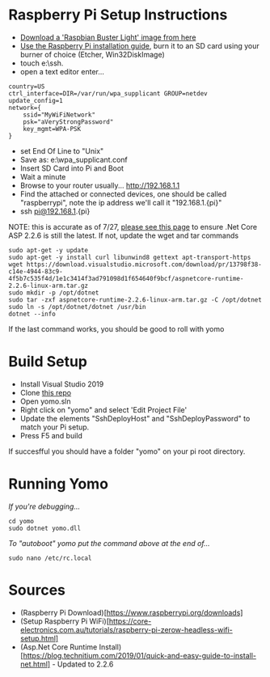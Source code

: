 # Raspberry Pi Setup Instructions

* [Download a 'Raspbian Buster Light' image from here](https://www.raspberrypi.org/downloads)
* [Use the Raspberry Pi installation guide](https://www.raspberrypi.org/documentation/installation/installing-images/README.md), burn it to an SD card using your burner of choice (Etcher, Win32DiskImage)
* touch e:\ssh.
* open a text editor enter...

```
country=US
ctrl_interface=DIR=/var/run/wpa_supplicant GROUP=netdev
update_config=1
network={
	ssid="MyWiFiNetwork"
	psk="aVeryStrongPassword"
	key_mgmt=WPA-PSK
}
```

* set End Of Line to "Unix"
* Save as: e:\wpa_supplicant.conf
* Insert SD Card into Pi and Boot
* Wait a minute
* Browse to your router usually... http://192.168.1.1
* Find the attached or connected devices, one should be called "raspberrypi", note the ip address we'll call it "192.168.1.{pi}"
* ssh pi@192.168.1.{pi}

NOTE:  this is accurate as of 7/27, [please see this page](https://dotnet.microsoft.com/download/dotnet-core) to ensure .Net Core ASP 2.2.6 is still the latest.  If not, update the wget and tar commands

```
sudo apt-get -y update
sudo apt-get -y install curl libunwind8 gettext apt-transport-https
wget https://download.visualstudio.microsoft.com/download/pr/13798f38-c14e-4944-83c9-4f5b7c535f4d/1e1c3414f3ad791098d1f654640f9bcf/aspnetcore-runtime-2.2.6-linux-arm.tar.gz
sudo mkdir -p /opt/dotnet
sudo tar -zxf aspnetcore-runtime-2.2.6-linux-arm.tar.gz -C /opt/dotnet
sudo ln -s /opt/dotnet/dotnet /usr/bin
dotnet --info
```

If the last command works, you should be good to roll with yomo

# Build Setup 

* Install Visual Studio 2019
* Clone [this repo](https://github.com/bruceme/yomo)
* Open yomo.sln
* Right click on "yomo" and select 'Edit Project File'
* Update the elements "SshDeployHost" and "SshDeployPassword" to match your Pi setup.
* Press F5 and build

If succesfful you should have a folder "yomo" on your pi root directory.

# Running Yomo

_If you're debugging..._
```
cd yomo
sudo dotnet yomo.dll
```

_To "autoboot" yomo put the command above at the end of..._

` sudo nano /etc/rc.local `

# Sources

* (Raspberry Pi Download)[https://www.raspberrypi.org/downloads]
* (Setup Raspberry Pi WiFi)[https://core-electronics.com.au/tutorials/raspberry-pi-zerow-headless-wifi-setup.html]
* (Asp.Net Core Runtime Install)[https://blog.technitium.com/2019/01/quick-and-easy-guide-to-install-net.html] - Updated to 2.2.6
